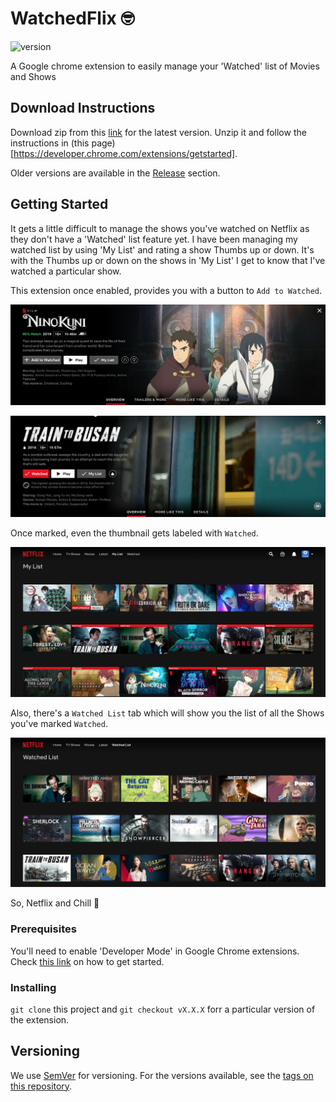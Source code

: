 # WatchedFlix 🤓

![version](https://img.shields.io/badge/version-0.0.1-green.svg)

A Google chrome extension to easily manage your 'Watched' list of Movies and Shows

## Download Instructions
Download zip from this [link](https://github.com/surajsau/WatchedFlix/archive/v0.0.1.zip) for the latest version. Unzip it and follow the instructions in (this page)[https://developer.chrome.com/extensions/getstarted].

Older versions are available in the [Release](https://github.com/surajsau/WatchedFlix/releases) section.

## Getting Started

It gets a little difficult to manage the shows you've watched on Netflix as they don't have a 'Watched' list feature yet. I have been managing my watched list by using 'My List' and rating a show Thumbs up or down. It's with the Thumbs up or down on the shows in 'My List' I get to know that I've watched a particular show.

This extension once enabled, provides you with a button to `Add to Watched`. 

![Add to Watched](https://raw.githubusercontent.com/surajsau/Netflix-ChromeXtsn/master/images/add_to_watch.png)

![Added to Watched](https://raw.githubusercontent.com/surajsau/Netflix-ChromeXtsn/master/images/watched.png)

Once marked, even the thumbnail gets labeled with `Watched`.

![Watched label](https://raw.githubusercontent.com/surajsau/Netflix-ChromeXtsn/master/images/label.png)

Also, there's a `Watched List` tab which will show you the list of all the Shows you've marked `Watched`. 

![Watched List](https://raw.githubusercontent.com/surajsau/Netflix-ChromeXtsn/master/images/watched_list.png)

So, Netflix and Chill 🥳

### Prerequisites

You'll need to enable 'Developer Mode' in Google Chrome extensions. Check [this link](https://developer.chrome.com/extensions/getstarted) on how to get started.

### Installing

`git clone` this project and `git checkout vX.X.X` forr a particular version of the extension. 

## Versioning

We use [SemVer](http://semver.org/) for versioning. For the versions available, see the [tags on this repository](https://github.com/surajsau/Netflix-ChromeXtsn/tags). 
